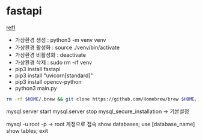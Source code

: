 # fastapi

[ref1](https://wikidocs.net/162345)
- 가상환경 생성 : python3 -m venv venv
- 가상환경 활성화 : source ./venv/bin/activate
- 가상환경 비활성화 : deactivate
- 가상환경 삭제 : sudo rm -rf venv
- pip3 install fastapi
- pip3 install "uvicorn[standard]"
- pip3 install opencv-python
- python3 main.py


```bash
rm -rf $HOME/.brew && git clone https://github.com/Homebrew/brew $HOME/goinfre/.brew && echo 'export PATH=$HOME/goinfre/.brew/bin:$PATH' >> $HOME/.zshrc && source $HOME/.zshrc && brew update
```

mysql.server start
mysql.server stop
mysql_secure_installation -> 기본설정

mysql -u root -p -> root 계정으로 접속
show databases;
use [database_name]
show tables;
exit
